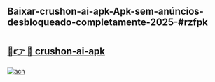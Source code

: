 ## Baixar-crushon-ai-apk-Apk-sem-anúncios-desbloqueado-completamente-2025-#rzfpk

# <h2><a href="https://ainizakaria.my?title=crushon-ai-apk&ref=22M">🔗👉 🔴 crushon-ai-apk</a></h2>

[![acn](https://github.com/user-attachments/assets/0f9c940e-d8b0-45ae-aac7-cd30a18b3e1c)](https://ainizakaria.my?title=crushon-ai-apk&ref=22M)

